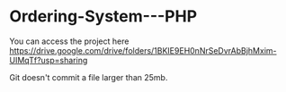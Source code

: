 # Ordering-System---PHP

You can access the project here https://drive.google.com/drive/folders/1BKIE9EH0nNrSeDvrAbBjhMxim-UIMqTf?usp=sharing

Git doesn't commit a file larger than 25mb.
